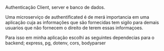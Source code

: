 Authenticação Client, server e banco de dados.

Uma microserviço de authentificated é de merá importancia em uma aplicação cuja as informações que são fornecidas tem sigilo para demais usuarios que nâo fornecem o direito de terem essas informaçoes.

Para isso em minha aplicação escolhi as seguintes dependecias para o backend; express, pg, dotenv, cors, bodyparser